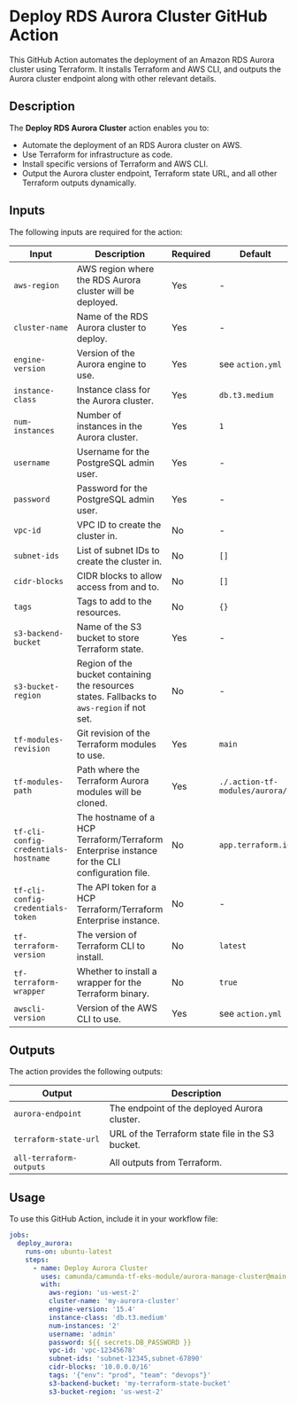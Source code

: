 # Deploy RDS Aurora Cluster GitHub Action

This GitHub Action automates the deployment of an Amazon RDS Aurora cluster using Terraform. It installs Terraform and AWS CLI, and outputs the Aurora cluster endpoint along with other relevant details.

## Description

The **Deploy RDS Aurora Cluster** action enables you to:

- Automate the deployment of an RDS Aurora cluster on AWS.
- Use Terraform for infrastructure as code.
- Install specific versions of Terraform and AWS CLI.
- Output the Aurora cluster endpoint, Terraform state URL, and all other Terraform outputs dynamically.

## Inputs

The following inputs are required for the action:

| Input | Description | Required | Default |
|-------|-------------|----------|---------|
| `aws-region` | AWS region where the RDS Aurora cluster will be deployed. | Yes | - |
| `cluster-name` | Name of the RDS Aurora cluster to deploy. | Yes | - |
| `engine-version` | Version of the Aurora engine to use. | Yes | see `action.yml` |
| `instance-class` | Instance class for the Aurora cluster. | Yes | `db.t3.medium` |
| `num-instances` | Number of instances in the Aurora cluster. | Yes | `1` |
| `username` | Username for the PostgreSQL admin user. | Yes | - |
| `password` | Password for the PostgreSQL admin user. | Yes | - |
| `vpc-id` | VPC ID to create the cluster in. | No | - |
| `subnet-ids` | List of subnet IDs to create the cluster in. | No | `[]` |
| `cidr-blocks` | CIDR blocks to allow access from and to. | No | `[]` |
| `tags` | Tags to add to the resources. | No | `{}` |
| `s3-backend-bucket` | Name of the S3 bucket to store Terraform state. | Yes | - |
| `s3-bucket-region` | Region of the bucket containing the resources states. Fallbacks to `aws-region` if not set. | No | - |
| `tf-modules-revision` | Git revision of the Terraform modules to use. | Yes | `main` |
| `tf-modules-path` | Path where the Terraform Aurora modules will be cloned. | Yes | `./.action-tf-modules/aurora/` |
| `tf-cli-config-credentials-hostname` | The hostname of a HCP Terraform/Terraform Enterprise instance for the CLI configuration file. | No | `app.terraform.io` |
| `tf-cli-config-credentials-token` | The API token for a HCP Terraform/Terraform Enterprise instance. | No | - |
| `tf-terraform-version` | The version of Terraform CLI to install. | No | `latest` |
| `tf-terraform-wrapper` | Whether to install a wrapper for the Terraform binary. | No | `true` |
| `awscli-version` | Version of the AWS CLI to use. | Yes | see `action.yml` |

## Outputs

The action provides the following outputs:

| Output | Description |
|--------|-------------|
| `aurora-endpoint` | The endpoint of the deployed Aurora cluster. |
| `terraform-state-url` | URL of the Terraform state file in the S3 bucket. |
| `all-terraform-outputs` | All outputs from Terraform. |

## Usage

To use this GitHub Action, include it in your workflow file:

```yaml
jobs:
  deploy_aurora:
    runs-on: ubuntu-latest
    steps:
      - name: Deploy Aurora Cluster
        uses: camunda/camunda-tf-eks-module/aurora-manage-cluster@main
        with:
          aws-region: 'us-west-2'
          cluster-name: 'my-aurora-cluster'
          engine-version: '15.4'
          instance-class: 'db.t3.medium'
          num-instances: '2'
          username: 'admin'
          password: ${{ secrets.DB_PASSWORD }}
          vpc-id: 'vpc-12345678'
          subnet-ids: 'subnet-12345,subnet-67890'
          cidr-blocks: '10.0.0.0/16'
          tags: '{"env": "prod", "team": "devops"}'
          s3-backend-bucket: 'my-terraform-state-bucket'
          s3-bucket-region: 'us-west-2'
```
